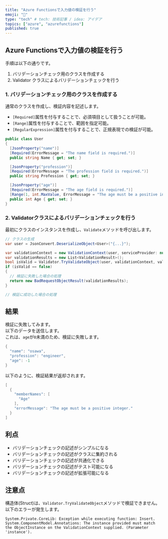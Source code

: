 ```yaml
---
title: "Azure Functionsで入力値の検証を行う"
emoji: "🙌"
type: "tech" # tech: 技術記事 / idea: アイデア
topics: ["azure", "azurefunctions"]
published: true
---
```


## Azure Functionsで入力値の検証を行う

手順は以下の通りです。  

1. バリデーションチェック用のクラスを作成する
2. Validator クラスによるバリデーションチェックを行う

### 1. バリデーションチェック用のクラスを作成する

通常のクラスを作成し、検証内容を記述します。  

- `[Required]`属性を付与することで、必須項目として扱うことが可能。  
- `[Range]`属性を付与することで、範囲を指定可能。
- `[RegularExpression]`属性を付与することで、正規表現での検証が可能。  

```cs
public class User
{
  [JsonProperty("name")]
  [Required(ErrorMessage = "The name field is required.")]
  public string Name { get; set; }

  [JsonProperty("profession")]
  [Required(ErrorMessage = "The profession field is required.")]
  public string Profession { get; set; }

  [JsonProperty("age")]
  [Required(ErrorMessage = "The age field is required.")]
  [Range(1, int.MaxValue, ErrorMessage = "The age must be a positive integer.")]
  public int Age { get; set; }
}
```

### 2. Validatorクラスによるバリデーションチェックを行う

最初にクラスのインスタンスを作成し、`Validate`メソッドを呼び出します。  

```cs
// クラスの生成
var user = JsonConvert.DeserializeObject<User>("{...}");

var validationContext = new ValidationContext(user, serviceProvider: null, items: null);
var validationResults = new List<ValidationResult>();
bool isValid = Validator.TryValidateObject(user, validationContext, validationResults, true);
if (isValid == false)
{
  // 検証に失敗した場合の処理
  return new BadRequestObjectResult(validationResults);
}

// 検証に成功した場合の処理
```

## 結果

検証に失敗してみます。  
以下のデータを送信します。  
これは、`age`が`0`未満のため、検証に失敗します。  

```cs
{
  "name": "osawa",
  "profession": "engineer",
  "age": -1
}
```

以下のように、検証結果が返却されます。  

```cs
[
  {
    "memberNames": [
      "Age"
    ],
    "errorMessage": "The age must be a positive integer."
  }
]
```

## 利点

- バリデーションチェックの記述がシンプルになる
- バリデーションチェックの記述がクラスに集約される
- バリデーションチェックの記述が共通化できる
- バリデーションチェックの記述がテスト可能になる
- バリデーションチェックの記述が拡張可能になる

## 注意点

構造体(Struct)は、`Validator.TryValidateObject`メソッドで検証できません。  
以下のエラーが発生します。  

```error
System.Private.CoreLib: Exception while executing function: Insert. System.ComponentModel.Annotations: The instance provided must match the ObjectInstance on the ValidationContext supplied. (Parameter 'instance').
```
